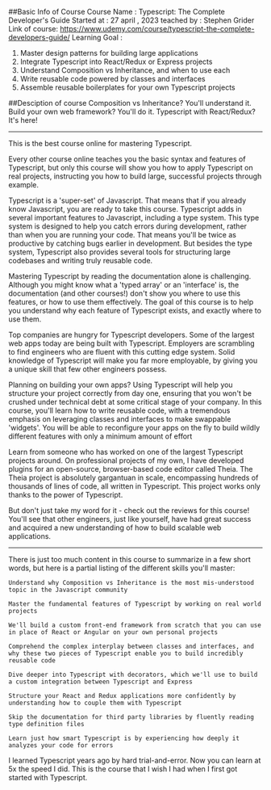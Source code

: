 ##Basic Info of Course
Course Name : Typescript: The Complete Developer's Guide
Started at : 27 april , 2023
teached by : Stephen Grider
Link of course: https://www.udemy.com/course/typescript-the-complete-developers-guide/
Learning Goal :
   1. Master design patterns for building large applications
   2. Integrate Typescript into React/Redux or Express projects
   3. Understand Composition vs Inheritance, and when to use each
   4. Write reusable code powered by classes and interfaces
   5. Assemble reusable boilerplates for your own Typescript projects

##Desciption of course 
Composition vs Inheritance? You'll understand it.  Build your own web framework? You'll do it.  Typescript with React/Redux?  It's here!

--------------------

This is the best course online for mastering Typescript.

Every other course online teaches you the basic syntax and features of Typescript, but only this course will show you how to apply Typescript on real projects, instructing you how to build large, successful projects through example.

Typescript is a 'super-set' of Javascript.  That means that if you already know Javascript, you are ready to take this course.  Typescript adds in several important features to Javascript, including a type system.  This type system is designed to help you catch errors during development, rather than when you are running your code.  That means you'll be twice as productive by catching bugs earlier in development.  But besides the type system, Typescript also provides several tools for structuring large codebases and writing truly reusable code.

Mastering Typescript by reading the documentation alone is challenging.  Although you might know what a 'typed array' or an 'interface' is, the documentation (and other courses!) don't show you where to use this features, or how to use them effectively.  The goal of this course is to help you understand why each feature of Typescript exists, and exactly where to use them.

Top companies are hungry for Typescript developers.  Some of the largest web apps today are being built with Typescript.  Employers are scrambling to find engineers who are fluent with this cutting edge system.  Solid knowledge of Typescript will make you far more employable, by giving you a unique skill that few other engineers possess.

Planning on building your own apps?  Using Typescript will help you structure your project correctly from day one, ensuring that you won't be crushed under technical debt at some critical stage of your company.  In this course, you'll learn how to write reusable code, with a tremendous emphasis on leveraging classes and interfaces to make swappable 'widgets'.  You will be able to reconfigure your apps on the fly to build wildly different features with only a minimum amount of effort

Learn from someone who has worked on one of the largest Typescript projects around. On professional projects of my own, I have developed plugins for an open-source, browser-based code editor called Theia.  The Theia project is absolutely gargantuan in scale, encompassing hundreds of thousands of lines of code, all written in Typescript.  This project works only thanks to the power of Typescript.

But don't just take my word for it - check out the reviews for this course! You'll see that other engineers, just like yourself, have had great success and acquired a new understanding of how to build scalable web applications.

--------------------

There is just too much content in this course to summarize in a few short words, but here is a partial listing of the different skills you'll master:

    Understand why Composition vs Inheritance is the most mis-understood topic in the Javascript community

    Master the fundamental features of Typescript by working on real world projects

    We'll build a custom front-end framework from scratch that you can use in place of React or Angular on your own personal projects

    Comprehend the complex interplay between classes and interfaces, and why these two pieces of Typescript enable you to build incredibly reusable code

    Dive deeper into Typescript with decorators, which we'll use to build a custom integration between Typescript and Express

    Structure your React and Redux applications more confidently by understanding how to couple them with Typescript

    Skip the documentation for third party libraries by fluently reading type definition files

    Learn just how smart Typescript is by experiencing how deeply it analyzes your code for errors


I learned Typescript years ago by hard trial-and-error.  Now you can learn at 5x the speed I did.  This is the course that I wish I had when I first got started with Typescript.
